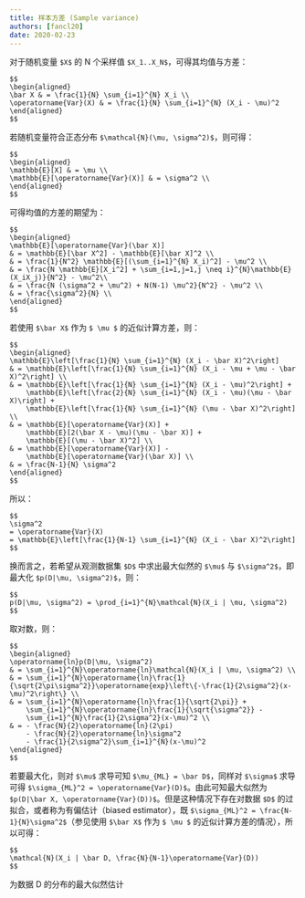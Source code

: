 ```yaml
---
title: 样本方差 (Sample variance)
authors: [fancl20]
date: 2020-02-23
---
```


对于随机变量 `$X$` 的 N 个采样值 `$X_1..X_N$`，可得其均值与方差：

```
$$
\begin{aligned}
\bar X & = \frac{1}{N} \sum_{i=1}^{N} X_i \\
\operatorname{Var}(X) & = \frac{1}{N} \sum_{i=1}^{N} (X_i - \mu)^2
\end{aligned}
$$
```

若随机变量符合正态分布 `$\mathcal{N}(\mu, \sigma^2)$`，则可得：

```
$$
\begin{aligned}
\mathbb{E}[X] & = \mu \\
\mathbb{E}[\operatorname{Var}(X)] & = \sigma^2 \\
\end{aligned}
$$
```

可得均值的方差的期望为：

```
$$
\begin{aligned}
\mathbb{E}[\operatorname{Var}(\bar X)]
& = \mathbb{E}[\bar X^2] - \mathbb{E}[\bar X]^2 \\
& = \frac{1}{N^2} \mathbb{E}[(\sum_{i=1}^{N} X_i)^2] - \mu^2 \\
& = \frac{N \mathbb{E}[X_i^2] + \sum_{i=1,j=1,j \neq i}^{N}\mathbb{E}(X_iX_j)}{N^2} - \mu^2\\
& = \frac{N (\sigma^2 + \mu^2) + N(N-1) \mu^2}{N^2} - \mu^2 \\
& = \frac{\sigma^2}{N} \\
\end{aligned}
$$
```

若使用 `$\bar X$` 作为 `$ \mu $` 的近似计算方差，则：

```
$$
\begin{aligned}
\mathbb{E}\left[\frac{1}{N} \sum_{i=1}^{N} (X_i - \bar X)^2\right]
& = \mathbb{E}\left[\frac{1}{N} \sum_{i=1}^{N} (X_i - \mu + \mu - \bar X)^2\right] \\
& = \mathbb{E}\left[\frac{1}{N} \sum_{i=1}^{N} (X_i - \mu)^2\right] +
    \mathbb{E}\left[\frac{2}{N} \sum_{i=1}^{N} (X_i - \mu)(\mu - \bar X)\right] +
    \mathbb{E}\left[\frac{1}{N} \sum_{i=1}^{N} (\mu - \bar X)^2\right] \\
& = \mathbb{E}[\operatorname{Var}(X)] +
    \mathbb{E}[2(\bar X - \mu)(\mu - \bar X)] +
    \mathbb{E}[(\mu - \bar X)^2] \\
& = \mathbb{E}[\operatorname{Var}(X)] -
    \mathbb{E}[\operatorname{Var}(\bar X)] \\
& = \frac{N-1}{N} \sigma^2
\end{aligned}
$$
```

所以：

```
$$
\sigma^2
= \operatorname{Var}(X)
= \mathbb{E}\left[\frac{1}{N-1} \sum_{i=1}^{N} (X_i - \bar X)^2\right]
$$
```

换而言之，若希望从观测数据集 `$D$` 中求出最大似然的 `$\mu$` 与 `$\sigma^2$`，即最大化 `$p(D|\mu, \sigma^2)$`，则：

```
$$
p(D|\mu, \sigma^2) = \prod_{i=1}^{N}\mathcal{N}(X_i | \mu, \sigma^2)
$$
```

取对数，则：

```
$$
\begin{aligned}
\operatorname{ln}p(D|\mu, \sigma^2)
& = \sum_{i=1}^{N}\operatorname{ln}\mathcal{N}(X_i | \mu, \sigma^2) \\
& = \sum_{i=1}^{N}\operatorname{ln}\frac{1}{\sqrt{2\pi\sigma^2}}\operatorname{exp}\left\{-\frac{1}{2\sigma^2}(x-\mu)^2\right\} \\
& = \sum_{i=1}^{N}\operatorname{ln}\frac{1}{\sqrt{2\pi}} +
    \sum_{i=1}^{N}\operatorname{ln}\frac{1}{\sqrt{\sigma^2}} -
    \sum_{i=1}^{N}\frac{1}{2\sigma^2}(x-\mu)^2 \\
& = - \frac{N}{2}\operatorname{ln}(2\pi)
    - \frac{N}{2}\operatorname{ln}\sigma^2
    - \frac{1}{2\sigma^2}\sum_{i=1}^{N}(x-\mu)^2
\end{aligned}
$$
```

若要最大化，则对 `$\mu$` 求导可知 `$\mu_{ML} = \bar D$`，同样对 `$\sigma$` 求导可得 `$\sigma_{ML}^2 = \operatorname{Var}(D)$`。由此可知最大似然为 `$p(D|\bar X, \operatorname{Var}(D))$`。但是这种情况下存在对数据 `$D$` 的过拟合，或者称为有偏估计（biased estimator），既 `$\sigma_{ML}^2 = \frac{N-1}{N}\sigma^2$`（参见使用 `$\bar X$` 作为 `$ \mu $` 的近似计算方差的情况），所以可得：
```
$$
\mathcal{N}(X_i | \bar D, \frac{N}{N-1}\operatorname{Var}(D))
$$
```
为数据 D 的分布的最大似然估计